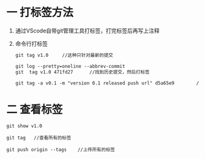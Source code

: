 # 一 打标签方法

1. 通过VScode自带git管理工具打标签，打完标签后再写上注释
2. 命令行打标签

   ```xml
   git tag v1.0     //这种只针对最新的提交

   ```

   ```xml
   git log --pretty=oneline --abbrev-commit
   git  tag v1.0 471fd27      //找到历史提交，然后打标签
   ```

   ```xml
   git tag -a v0.1 -m "version 0.1 released push url" d5a65e9        //边打标签边注释
   ```

# 二 查看标签

```
git show v1.0
```

```
git tag   //查看所有的标签
```

```
git push origin --tags    //上传所有的标签
```
